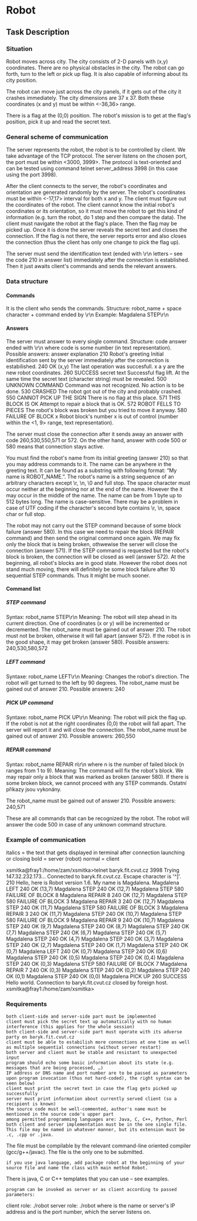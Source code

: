 # Robot



## Task Description

### Situation

Robot moves across city. The city consists of 2-D panels with (x,y) coordinates. There are no physical obstacles in the city. The robot can go forth, turn to the left or pick up flag. It is also capable of informing about its city position.

The robot can move just across the city panels, if it gets out of the city it crashes immediately. The city dimensions are 37 x 37. Both these coordinates (x and y) must be within <-36,36> range.

There is a flag at the (0,0) position. The robot's mission is to get at the flag's position, pick it up and read the secret text.

### General scheme of communication

The server represents the robot, the robot is to be controlled by client. We take advantage of the TCP protocol. The server listens on the chosen port, the port must be within <3000, 3999>. The protocol is text-oriented and can be tested using command telnet server_address 3998 (in this case using the port 3998).

After the client connects to the server, the robot's coordinates and orientation are generated randomly by the server. The robot's coordinates must be within <-17,17> interval for both x and y. The client must figure out the coordinates of the robot. The client cannot know the initial robot's coordinates or its orientation, so it must move the robot to get this kind of information (e.g. turn the robot, do 1 step and then compare the data). The client must navigate the robot at the flag's place. Then the flag may be picked up. Once it is done the server reveals the secret text and closes the connection. If the flag is not there, the server reports error and also closes the connection (thus the client has only one change to pick the flag up).

The server must send the identification text (ended with \r\n letters – see the code 210 in answer list) immediately after the connection is established. Then it just awaits client's commands and sends the relevant answers.

### Data structure

#### Commands

It is the client who sends the commands.
Structure: robot_name + space character + command ended by \r\n
Example: Magdalena STEP\r\n

#### Answers

The server must answer to every single command. Structure: code <space> answer ended with \r\n
where code is some number (in text representation). Possible answers:
answer	explanation
210 Robot's greeting 	Initial identification sent by the server immediately after the connection is estabilished.
240 OK (x,y) 	The last operation was succesfull. x a y are the new robot coordinates.
260 SUCCESS secret text 	Successful flag lift. At the same time the secret text (character string) must be revealed.
500 UNKNOWN COMMAND 	Command was not recognized. No action is to be done.
530 CRASHED 	The robot got out of the city and probably crashed.
550 CANNOT PICK UP THE SIGN 	There is no flag at this place.
571 THIS BLOCK IS OK 	Attempt to repair a block that is OK.
572 ROBOT FELLS TO PIECES 	The robot's block was broken but you tried to move it anyway.
580 FAILURE OF BLOCK x 	Robot block's number x is out of control (number within the <1, 9> range, text representation).

The server must close the connection after it sends away an answer with code 260,530,550,571 or 572. On the other hand, answer with code 500 or 580 means that connection stays active.

You must find the robot's name from its initial greeting (answer 210) so that you may address commands to it. The name can be anywhere in the greeting text. It can be found as a substring with following format: “My name is ROBOT_NAME.”. The robot's name is a string sequence of an arbitrary characters except \r, \n, \0 and full stop. The space character must occur neither at the beginning nor at the end of the name. However the it may occur in the middle of the name. The name can be from 1 byte up to 512 bytes long. The name is case-sensitive. There may be a problem in case of UTF coding if the character's second byte contains \r, \n, space char or full stop.

The robot may not carry out the STEP command because of some block failure (answer 580). In this case we need to repair the block (REPAIR command) and then send the original command once again. We may fix only the block that is being broken, othwewise the server will close the connection (answer 571). If the STEP command is requested but the robot's block is broken, the connection will be closed as well (answer 572). At the beginning, all robot's blocks are in good state. However the robot does not stand much moving, there will definitely be some block failure after 10 sequential STEP commands. Thus it might be much sooner.

#### Command list
##### STEP command

Syntax: robot_name STEP\r\n
Meaning: The robot will step ahead in its current direction. One of coordinates (x or y) will be incremented or decremented.
The robot_name must be gained out of answer 210.
The robot must not be broken, otherwise it will fall apart (answer 572). If the robot is in the good shape, it may get broken (answer 580).
Possible answers: 240,530,580,572

##### LEFT command

Syntaxe: robot_name LEFT\r\n
Meaning: Changes the robot's direction. The robot will get turned to the left by 90 degrees.
The robot_name must be gained out of answer 210.
Possible answers: 240

##### PICK UP command

Syntaxe: robot_name PICK UP\r\n
Meaning: The robot will pick the flag up. If the robot is not at the right coordinates (0,0) the robot will fall apart. The server will report it and will close the connection. The robot_name must be gained out of answer 210.
Possible answers: 260,550

##### REPAIR command

Syntax: robot_name REPAIR n\r\n where n is the number of failed block (n ranges from 1 to 9).
Meaning: The command will fix the robot's block. We may repair only a block that was marked as broken (answer 580). If there is some broken block, we cannot proceed with any STEP commands. Ostatní příkazy jsou vykonány.

The robot_name must be gained out of answer 210.
Possible answers: 240,571

These are all commands that can be recognized by the robot. The robot will answer the code 500 in case of any unknown command structure.

### Example of communication

italics = the text that gets displayed in terminal after connection launching or closing
bold = server (robot)
normal = client

xsmitka@fray1:/home/zam/xsmitka>telnet baryk.fit.cvut.cz 3998
Trying 147.32.232.173…
Connected to baryk.fit.cvut.cz.
Escape character is '^]'.
210 Hello, here is Robot version 1.6. My name is Magdalena.
Magdalena LEFT
240 OK (13,7)
Magdalena STEP
240 OK (12,7)
Magdalena STEP
580 FAILURE OF BLOCK 8
Magdalena REPAIR 8
240 OK (12,7)
Magdalena STEP
580 FAILURE OF BLOCK 3
Magdalena REPAIR 3
240 OK (12,7)
Magdalena STEP
240 OK (11,7)
Magdalena STEP
580 FAILURE OF BLOCK 3
Magdalena REPAIR 3
240 OK (11,7)
Magdalena STEP
240 OK (10,7)
Magdalena STEP
580 FAILURE OF BLOCK 9
Magdalena REPAIR 9
240 OK (10,7)
Magdalena STEP
240 OK (9,7)
Magdalena STEP
240 OK (8,7)
Magdalena STEP
240 OK (7,7)
Magdalena STEP
240 OK (6,7)
Magdalena STEP
240 OK (5,7)
Magdalena STEP
240 OK (4,7)
Magdalena STEP
240 OK (3,7)
Magdalena STEP
240 OK (2,7)
Magdalena STEP
240 OK (1,7)
Magdalena STEP
240 OK (0,7)
Magdalena LEFT
240 OK (0,7)
Magdalena STEP
240 OK (0,6)
Magdalena STEP
240 OK (0,5)
Magdalena STEP
240 OK (0,4)
Magdalena STEP
240 OK (0,3)
Magdalena STEP
580 FAILURE OF BLOCK 7
Magdalena REPAIR 7
240 OK (0,3)
Magdalena STEP
240 OK (0,2)
Magdalena STEP
240 OK (0,1)
Magdalena STEP
240 OK (0,0)
Magdalena PICK UP
260 SUCCESS Hello world.
Connection to baryk.fit.cvut.cz closed by foreign host.
xsmitka@fray1:/home/zam/xsmitka>

### Requirements

    both client-side and server-side part must be implemented
    client must pick the secret text up automatically with no human interference (this applies for the whole session)
    both client-side and server-side part must operate with its adverse party on baryk.fit.cvut.cz
    client must be able to estabilish more connections at one time as well as multiple sequential connections (without server restart)
    both server and client must be stable and resistant to unexpected input
    program should echo some basic information about its state (e.g. messages that are being processed, …)
    IP address or DNS name and port number are to be passed as parameters upon program invocation (thus not hard-coded), the right syntax can be seen below)
    client must print the secret text in case the flag gets picked up successfully
    server must print information about currently served client (so a recipient is known)
    the source code must be well-commented, author's name must be mentioned in the source code's upper part
    among permitted programming languages are: Java, C, C++, Python, Perl
    both client and server implementation must be in the one single file. This file may be named in whatever manner, but its extension must be .c, .cpp or .java.

The file must be compilable by the relevant command-line oriented compiler (gcc/g++/javac). The file is the only one to be submitted.

    if you use java language, add package robot at the beginning of your source file and name the class with main method Robot.

There is java, C or C++ templates that you can use – see examples.

    program can be invoked as server or as client according to passed parameters:

client role: ./robot <server> <port>
server role: ./robot <port>
where <server> is the name or server's IP address and <port> is the port number, which the server listens on.


